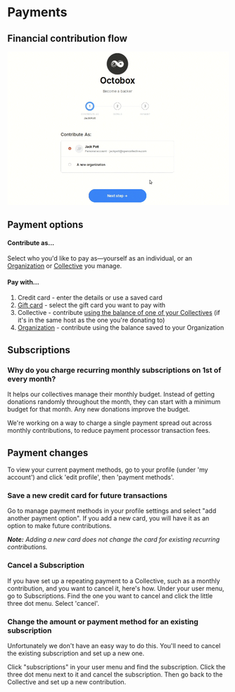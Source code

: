 # Payments

## Financial contribution flow

![](../.gitbook/assets/contribution.gif)

## Payment options

#### Contribute as...

Select who you'd like to pay as—yourself as an individual, or an [Organization](https://github.com/opencollective/documentation/tree/7991781321e21c71705dddaf37775eeb78dbe972/financial-contributors/organizations.md) or [Collective](../collectives/collectives.md) you manage.

#### Pay with...

1. Credit card - enter the details or use a saved card
2. [Gift card](https://github.com/opencollective/documentation/tree/7991781321e21c71705dddaf37775eeb78dbe972/financial-contributors/gift-cards.md) - select the gift card you want to pay with
3. Collective - contribute [using the balance of one of your Collectives](https://github.com/opencollective/documentation/tree/7991781321e21c71705dddaf37775eeb78dbe972/financial-contributors/collective-to-collective-donations.md) \(if it's in the same host as the one you're donating to\)
4. [Organization](https://github.com/opencollective/documentation/tree/7991781321e21c71705dddaf37775eeb78dbe972/financial-contributors/organizations.md) - contribute using the balance saved to your Organization

## Subscriptions

### Why do you charge recurring monthly subscriptions on 1st of every month?

It helps our collectives manage their monthly budget. Instead of getting donations randomly throughout the month, they can start with a minimum budget for that month. Any new donations improve the budget.

We're working on a way to charge a single payment spread out across monthly contributions, to reduce payment processor transaction fees.

## Payment changes

To view your current payment methods, go to your profile \(under 'my account'\) and click 'edit profile', then 'payment methods'.

### Save a new credit card for future transactions

Go to manage payment methods in your profile settings and select "add another payment option". If you add a new card, you will have it as an option to make future contributions.

_**Note:** Adding a new card does not change the card for existing recurring contributions._

### Cancel a Subscription

If you have set up a repeating payment to a Collective, such as a monthly contribution, and you want to cancel it, here's how. Under your user menu, go to Subscriptions. Find the one you want to cancel and click the little three dot menu. Select 'cancel'.

### Change the amount or payment method for an existing subscription

Unfortunately we don't have an easy way to do this. You'll need to cancel the existing subscription and set up a new one.

Click "subscriptions" in your user menu and find the subscription. Click the three dot menu next to it and cancel the subscription. Then go back to the Collective and set up a new contribution.

